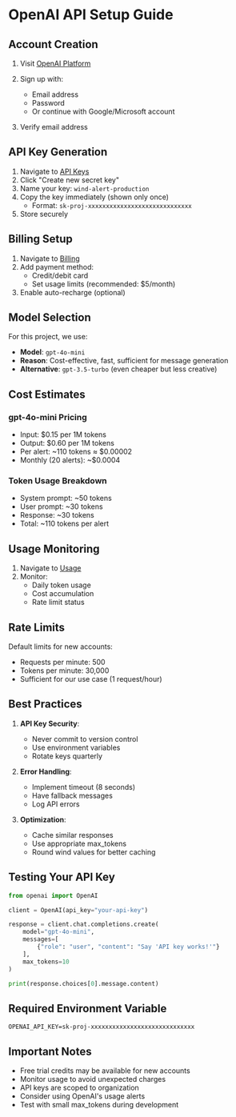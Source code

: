 # OpenAI API Setup Guide

## Account Creation

1. Visit [OpenAI Platform](https://platform.openai.com/signup)
2. Sign up with:
   - Email address
   - Password
   - Or continue with Google/Microsoft account

3. Verify email address

## API Key Generation

1. Navigate to [API Keys](https://platform.openai.com/api-keys)
2. Click "Create new secret key"
3. Name your key: `wind-alert-production`
4. Copy the key immediately (shown only once)
   - Format: `sk-proj-xxxxxxxxxxxxxxxxxxxxxxxxxxxxx`
5. Store securely

## Billing Setup

1. Navigate to [Billing](https://platform.openai.com/settings/organization/billing)
2. Add payment method:
   - Credit/debit card
   - Set usage limits (recommended: $5/month)
3. Enable auto-recharge (optional)

## Model Selection

For this project, we use:
- **Model**: `gpt-4o-mini`
- **Reason**: Cost-effective, fast, sufficient for message generation
- **Alternative**: `gpt-3.5-turbo` (even cheaper but less creative)

## Cost Estimates

### gpt-4o-mini Pricing
- Input: $0.15 per 1M tokens
- Output: $0.60 per 1M tokens
- Per alert: ~110 tokens ≈ $0.00002
- Monthly (20 alerts): ~$0.0004

### Token Usage Breakdown
- System prompt: ~50 tokens
- User prompt: ~30 tokens
- Response: ~30 tokens
- Total: ~110 tokens per alert

## Usage Monitoring

1. Navigate to [Usage](https://platform.openai.com/usage)
2. Monitor:
   - Daily token usage
   - Cost accumulation
   - Rate limit status

## Rate Limits

Default limits for new accounts:
- Requests per minute: 500
- Tokens per minute: 30,000
- Sufficient for our use case (1 request/hour)

## Best Practices

1. **API Key Security**:
   - Never commit to version control
   - Use environment variables
   - Rotate keys quarterly

2. **Error Handling**:
   - Implement timeout (8 seconds)
   - Have fallback messages
   - Log API errors

3. **Optimization**:
   - Cache similar responses
   - Use appropriate max_tokens
   - Round wind values for better caching

## Testing Your API Key

```python
from openai import OpenAI

client = OpenAI(api_key="your-api-key")

response = client.chat.completions.create(
    model="gpt-4o-mini",
    messages=[
        {"role": "user", "content": "Say 'API key works!'"}
    ],
    max_tokens=10
)

print(response.choices[0].message.content)
```

## Required Environment Variable

```
OPENAI_API_KEY=sk-proj-xxxxxxxxxxxxxxxxxxxxxxxxxxxxx
```

## Important Notes

- Free trial credits may be available for new accounts
- Monitor usage to avoid unexpected charges
- API keys are scoped to organization
- Consider using OpenAI's usage alerts
- Test with small max_tokens during development